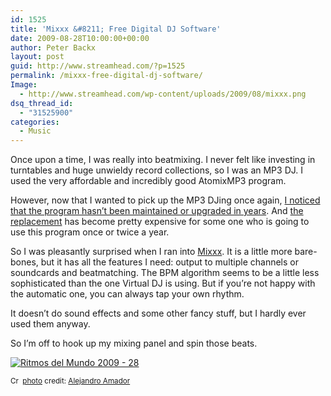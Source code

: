 ```yaml
---
id: 1525
title: 'Mixxx &#8211; Free Digital DJ Software'
date: 2009-08-28T10:00:00+00:00
author: Peter Backx
layout: post
guid: http://www.streamhead.com/?p=1525
permalink: /mixxx-free-digital-dj-software/
Image:
  - http://www.streamhead.com/wp-content/uploads/2009/08/mixxx.png
dsq_thread_id:
  - "31525900"
categories:
  - Music
---
```

Once upon a time, I was really into beatmixing. I never felt like investing in turntables and huge unwieldy record collections, so I was an MP3 DJ. I used the very affordable and incredibly good AtomixMP3 program.

However, now that I wanted to pick up the MP3 DJing once again, <a title="AtomixMP3" href="http://www.virtualdj.com/products/atomixmp3.html" target="_blank">I noticed that the program hasn&#8217;t been maintained or upgraded in years</a>. And <a title="Virtual DJ" href="http://www.virtualdj.com/" target="_blank">the replacement</a> has become pretty expensive for some one who is going to use this program once or twice a year.

So I was pleasantly surprised when I ran into <a title="Mixxx | Free Digital DJ Software" href="http://www.mixxx.org/" target="_blank">Mixxx</a>. It is a little more bare-bones, but it has all the features I need: output to multiple channels or soundcards and beatmatching. The BPM algorithm seems to be a little less sophisticated than the one Virtual DJ is using. But if you&#8217;re not happy with the automatic one, you can always tap your own rhythm.

It doesn&#8217;t do sound effects and some other fancy stuff, but I hardly ever used them anyway.

So I&#8217;m off to hook up my mixing panel and spin those beats.

<a title="Ritmos del Mundo 2009 - 28" href="http://www.flickr.com/photos/68069991@N00/3719402849/" target="_blank"><img src="http://farm3.static.flickr.com/2462/3719402849_b8ff266d0d.jpg" border="0" alt="Ritmos del Mundo 2009 - 28" /></a>
  
<small><a title="Attribution-NonCommercial-NoDerivs License" href="http://creativecommons.org/licenses/by-nc-nd/2.0/" target="_blank"><img src="http://www.streamhead.com/wp-content/plugins/photo-dropper/images/cc.png" border="0" alt="Creative Commons License" width="16" height="16" align="absmiddle" /></a> <a href="http://www.photodropper.com/photos/" target="_blank">photo</a> credit: <a title="Alejandro Amador" href="http://www.flickr.com/photos/68069991@N00/3719402849/" target="_blank">Alejandro Amador</a></small>

<!-- AddThis Advanced Settings generic via filter on the_content -->

<!-- AddThis Share Buttons generic via filter on the_content -->